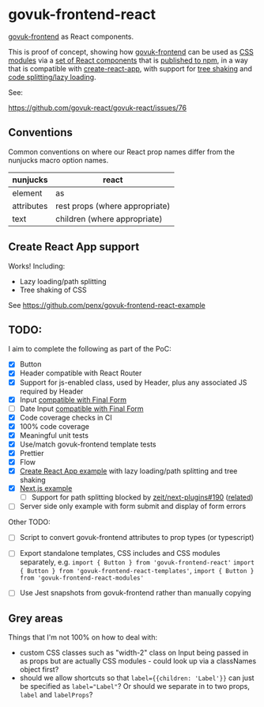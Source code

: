 # govuk-frontend-react

[govuk-frontend](https://github.com/alphagov/govuk-frontend) as React components.


This is proof of concept, showing how <a href="https://github.com/alphagov/govuk-frontend">govuk-frontend</a> can be used as <a href="https://github.com/css-modules/css-modules">CSS modules</a> via a <a href="https://github.com/penx/govuk-frontend-react">set of React components</a> that is <a href="https://www.npmjs.com/package/govuk-frontend-react">published to npm</a>, in a way that is compatible with <a href="https://github.com/facebook/create-react-app">create-react-app</a>, with support for <a href="https://webpack.js.org/guides/tree-shaking/">tree shaking</a> and <a href="https://reactjs.org/docs/code-splitting.html">code splitting/lazy loading</a>.

See:

https://github.com/govuk-react/govuk-react/issues/76

## Conventions

Common conventions on where our React prop names differ from the nunjucks macro option names.

| nunjucks | react |
| --- | --- |
| element | as  |
| attributes | rest props (where appropriate) |
| text | children (where appropriate) |

## Create React App support

Works! Including:

- Lazy loading/path splitting
- Tree shaking of CSS

See https://github.com/penx/govuk-frontend-react-example

## TODO:

I aim to complete the following as part of the PoC:

- [x] Button
- [x] Header compatible with React Router
- [x] Support for js-enabled class, used by Header, plus any associated JS required by Header
- [x] Input [compatible with Final Form](https://medium.com/@penx/form-elements-in-presentational-component-packages-a618e9aa7416)
- [ ] Date Input [compatible with Final Form](https://medium.com/@penx/form-elements-in-presentational-component-packages-a618e9aa7416)
- [x] Code coverage checks in CI
- [x] 100% code coverage
- [x] Meaningful unit tests
- [x] Use/match govuk-frontend template tests
- [x] Prettier
- [x] Flow
- [x] [Create React App example](https://github.com/penx/govuk-frontend-react-example) with lazy loading/path splitting and tree shaking
- [x] [Next.js example](https://github.com/penx/govuk-frontend-react-example-next)
  - [ ] Support for path splitting blocked by [zeit/next-plugins#190](https://github.com/zeit/next-plugins/pull/190) ([related](https://spectrum.chat/next-js/general/dynamic-css-splitting~03351ba8-e4aa-4788-a8ce-2d765b1b1f61?m=MTUzNzE1NDM5ODQ5OQ==))
- [ ] Server side only example with form submit and display of form errors

Other TODO:

- [ ] Script to convert govuk-frontend attributes to prop types (or typescript)
- [ ] Export standalone templates, CSS includes and CSS modules separately, e.g. `import { Button } from 'govuk-frontend-react'` `import { Button } from 'govuk-frontend-react-templates'`, `import { Button } from 'govuk-frontend-react-modules'`
- [ ] Use Jest snapshots from govuk-frontend rather than manually copying


## Grey areas

Things that I'm not 100% on how to deal with:

- custom CSS classes such as "width-2" class on Input being passed in as props but are actually CSS modules - could look up via a classNames object first?
- should we allow shortcuts so that `label={{children: 'Label'}}` can just be specified as `label="Label"`? Or should we separate in to two props, `label` and `labelProps`?
